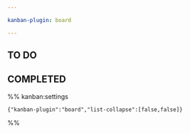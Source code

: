 ```yaml
---

kanban-plugin: board

---
```


## TO DO



## COMPLETED





%% kanban:settings
```
{"kanban-plugin":"board","list-collapse":[false,false]}
```
%%